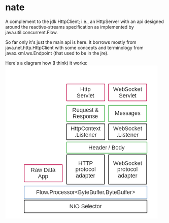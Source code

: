 # nate
A complement to the jdk HttpClient; i.e., an HttpServer with an api designed around the reactive-streams specification as implemented by java.util.concurrent.Flow.

So far only it's just the main api is here.  It borrows mostly from java.net.http.HttpClient with some concepts and terminology from javax.xml.ws.Endpoint (that used to be in the jre).

Here's a diagram how (I think) it works:<br>
![schematic](./doc/Nate.png)
